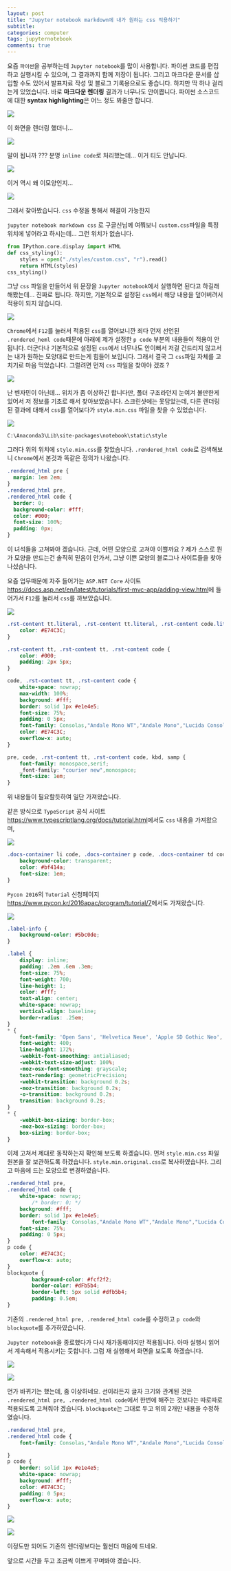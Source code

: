 ```yaml
---
layout: post
title: "Jupyter notebook markdown에 내가 원하는 css 적용하기"
subtitle:  
categories: computer
tags: jupyternotebook
comments: true
---
```


요즘 `파이썬`을 공부하는데 `Jupyter notebook`를 많이 사용합니다.
파이썬 코드를 편집하고 실행시킬 수 있으며, 그 결과까지 함께 저장이 됩니다.
그리고 마크다운 문서를 삽입할 수도 있어서 발표자료 작성 및 블로그 기록용으로도 좋습니다.
하지만 딱 하나 걸리는게 있었습니다.
바로 **마크다운 렌더링** 결과가 너무나도 안이쁩니다.
파이썬 소스코드에 대한 **syntax highlighting**은 어느 정도 봐줄만 합니다.

![](https://github.com/DevStarSJ/Study/blob/master/Blog/Python/JupyterNotebook/image/custom.css.01.png?raw=true)

이 화면을 렌더링 했더니...

![](https://github.com/DevStarSJ/Study/blob/master/Blog/Python/JupyterNotebook/image/custom.css.02.png?raw=true)

말이 됩니까 ??? 분명 `inline code`로 처리했는데... 이거 티도 안납니다.

![](https://github.com/DevStarSJ/Study/blob/master/Blog/Python/JupyterNotebook/image/custom.css.03.png?raw=true)

이거 역시 왜 이모양인지...

![](https://github.com/DevStarSJ/Study/blob/master/Blog/Python/JupyterNotebook/image/custom.css.04.png?raw=true)

그래서 찾아봤습니다. `css` 수정을 통해서 해결이 가능한지

`jupyter notebook markdown css` 로 구글신님께 여쭤보니 `custom.css`파일을 특정 위치에 넣어라고 하시는데... 그런 위치가 없습니다.

```python
from IPython.core.display import HTML
def css_styling():
    styles = open("./styles/custom.css", "r").read()
    return HTML(styles)
css_styling()
```

그냥 `css` 파일을 만들어서 위 문장을 `Jupyter notebook`에서 실행하면 된다고 하길래 해봤는데... 진짜로 됩니다.
하지만, 기본적으로 설정된 `css`에서 해당 내용을 덮어버려서 적용이 되지 않습니다.

![](https://github.com/DevStarSJ/Study/blob/master/Blog/Python/JupyterNotebook/image/custom.css.05.png?raw=true)

`Chrome`에서 `F12`를 눌러서 적용된 `css`를 열어보니깐 죄다 먼저 선언된 `.rendered_heml code`때문에 아래에 제가 설정한 `p code` 부분의 내용들이 적용이 안됩니다.
더군다나 기본적으로 설정된 `css`에서 너무나도 안이뻐서 저걸 건드리지 않고서는 내가 원하는 모양대로 만드는게 힘들어 보입니다.
그래서 결국 그 `css`파일 자체를 고치기로 마음 먹었습니다.
그럴려면 먼저 `css` 파일을 찾아야 겠죠 ?

![](https://github.com/DevStarSJ/Study/blob/master/Blog/Python/JupyterNotebook/image/custom.css.06.png?raw=true)

난 벤자민이 아닌데... 위치가 좀 이상하긴 합니다만, 폴더 구조라던지 눈여겨 볼만한게 있어서 저 정보를 기초로 해서 찾아보았습니다.
스크린샷에는 못담았는데, 다른 렌더링된 결과에 대해서 `css`를 열어보다가 `style.min.css` 파일을 찾을 수 있었습니다.

![](https://github.com/DevStarSJ/Study/blob/master/Blog/Python/JupyterNotebook/image/custom.css.07.png?raw=true)

```
C:\Anaconda3\Lib\site-packages\notebook\static\style
```

그러다 위의 위치에 `style.min.css`를 찾았습니다.
`.rendered_html code`로 검색해보니 `Chrome`에서 본것과 똑같은 정의가 나왔습니다.

```css
.rendered_html pre {
  margin: 1em 2em;
}
.rendered_html pre,
.rendered_html code {
  border: 0;
  background-color: #fff;
  color: #000;
  font-size: 100%;
  padding: 0px;
}
```

이 녀석들을 고쳐봐야 겠습니다.
근데, 어떤 모양으로 고쳐야 이쁠까요 ?
제가 스스로 뭔가 모양을 만드는건 솔직히 믿음이 안가서, 그냥 이쁜 모양의 블로그나 사이트들을 찾아나섰습니다.

요즘 업무때문에 자주 들어가는 `ASP.NET Core` 사이트 <https://docs.asp.net/en/latest/tutorials/first-mvc-app/adding-view.html>에 들어가서 `F12`를 눌러서 `css`를 까보았습니다.

![](https://github.com/DevStarSJ/Study/blob/master/Blog/Python/JupyterNotebook/image/custom.css.08.png?raw=true)

```css
.rst-content tt.literal, .rst-content tt.literal, .rst-content code.literal {
    color: #E74C3C;
}

.rst-content tt, .rst-content tt, .rst-content code {
    color: #000;
    padding: 2px 5px;
}

code, .rst-content tt, .rst-content code {
    white-space: nowrap;
    max-width: 100%;
    background: #fff;
    border: solid 1px #e1e4e5;
    font-size: 75%;
    padding: 0 5px;
    font-family: Consolas,"Andale Mono WT","Andale Mono","Lucida Console","Lucida Sans Typewriter","DejaVu Sans Mono","Bitstream Vera Sans Mono","Liberation Mono","Nimbus Mono L",Monaco,"Courier New",Courier,monospace;
    color: #E74C3C;
    overflow-x: auto;
}

pre, code, .rst-content tt, .rst-content code, kbd, samp {
    font-family: monospace,serif;
    _font-family: "courier new",monospace;
    font-size: 1em;
}
```

위 내용들이 필요할듯하여 일단 가져왔습니다.

같은 방식으로 `TypeScript` 공식 사이트 <https://www.typescriptlang.org/docs/tutorial.html>에서도 `css` 내용을 가져왔으며,

![](https://github.com/DevStarSJ/Study/blob/master/Blog/Python/JupyterNotebook/image/custom.css.09.png?raw=true)

```css
.docs-container li code, .docs-container p code, .docs-container td code {
    background-color: transparent;
    color: #bf414a;
    font-size: 1em;
}
```

`Pycon 2016`의 `Tutorial` 신청페이지 <https://www.pycon.kr/2016apac/program/tutorial/7>에서도 가져왔습니다.

![](https://github.com/DevStarSJ/Study/blob/master/Blog/Python/JupyterNotebook/image/custom.css.10.png?raw=true)

```css
.label-info {
    background-color: #5bc0de;
}

.label {
    display: inline;
    padding: .2em .6em .3em;
    font-size: 75%;
    font-weight: 700;
    line-height: 1;
    color: #fff;
    text-align: center;
    white-space: nowrap;
    vertical-align: baseline;
    border-radius: .25em;
}
* {
    font-family: 'Open Sans', 'Helvetica Neue', 'Apple SD Gothic Neo', 'Nanum Gothic', 'Arial', 'Apple Gothic', sans-serif;
    font-weight: 400;
    line-height: 172%;
    -webkit-font-smoothing: antialiased;
    -webkit-text-size-adjust: 100%;
    -moz-osx-font-smoothing: grayscale;
    text-rendering: geometricPrecision;
    -webkit-transition: background 0.2s;
    -moz-transition: background 0.2s;
    -o-transition: background 0.2s;
    transition: background 0.2s;
}
* {
    -webkit-box-sizing: border-box;
    -moz-box-sizing: border-box;
    box-sizing: border-box;
}
```

이제 고쳐서 제대로 동작하는지 확인해 보도록 하겠습니다.
먼저 `style.min.css` 파일 원본을 잘 보관하도록 하겠습니다.
`style.min.original.css`로 복사하였습니다.
그리고 마음에 드는 모양으로 변경하였습니다.

```css
.rendered_html pre,
.rendered_html code {
    white-space: nowrap;
		/* border: 0; */
    background: #fff;
    border: solid 1px #e1e4e5;
		font-family: Consolas,"Andale Mono WT","Andale Mono","Lucida Console","Lucida Sans Typewriter","DejaVu Sans Mono","Bitstream Vera Sans Mono","Liberation Mono","Nimbus Mono L",Monaco,"Courier New",Courier,monospace;
    font-size: 75%;
    padding: 0 5px;
}
p code {
    color: #E74C3C;
    overflow-x: auto;
}
blockquote {
		background-color: #fcf2f2;
		border-color: #dFb5b4;
		border-left: 5px solid #dfb5b4;
		padding: 0.5em;
}
```

기존의 `.rendered_html pre, .rendered_html code`를 수정하고 `p code`와 `blockquote`를 추가하였습니다.

`Jupyter notebook`을 종료했다가 다시 재가동해야지만 적용됩니다.
아마 실행시 읽어서 계속해서 적용시키는 듯합니다.
그럼 재 실행해서 화면을 보도록 하겠습니다.

![](https://github.com/DevStarSJ/Study/blob/master/Blog/Python/JupyterNotebook/image/custom.css.11.png?raw=true)

![](https://github.com/DevStarSJ/Study/blob/master/Blog/Python/JupyterNotebook/image/custom.css.12.png?raw=true)

먼가 바뀌기는 했는데, 좀 이상하네요. 선이라든지 글자 크기와 관계된 것은 `.rendered_html pre, .rendered_html code`에서 한번에 해주는 것보다는 따로따로 적용되도록 고쳐줘야 겠습니다.
`blockquote`는 그대로 두고 위의 2개만 내용을 수정하였습니다.

```css
.rendered_html pre,
.rendered_html code {
	font-family: Consolas,"Andale Mono WT","Andale Mono","Lucida Console","Lucida Sans Typewriter","DejaVu Sans Mono","Bitstream Vera Sans Mono","Liberation Mono","Nimbus Mono L",Monaco,"Courier New",Courier,monospace;

}
p code {
    border: solid 1px #e1e4e5;
    white-space: nowrap;
    background: #fff;
    color: #E74C3C;
    padding: 0 5px;
    overflow-x: auto;
}
```
![](https://github.com/DevStarSJ/Study/blob/master/Blog/Python/JupyterNotebook/image/custom.css.13.png?raw=true)

![](https://github.com/DevStarSJ/Study/blob/master/Blog/Python/JupyterNotebook/image/custom.css.14.png?raw=true)

이정도만 되어도 기존의 렌더링보다는 훨씬더 마음에 드네요.

앞으로 시간을 두고 조금씩 이쁘게 꾸며봐야 겠습니다.